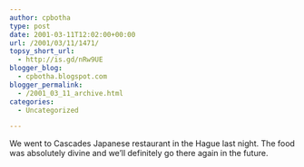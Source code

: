 ```yaml
---
author: cpbotha
type: post
date: 2001-03-11T12:02:00+00:00
url: /2001/03/11/1471/
topsy_short_url:
  - http://is.gd/nRw9UE
blogger_blog:
  - cpbotha.blogspot.com
blogger_permalink:
  - /2001_03_11_archive.html
categories:
  - Uncategorized

---
```

We went to Cascades Japanese restaurant in the Hague last night. The food was absolutely divine and we’ll definitely go there again in the future.

